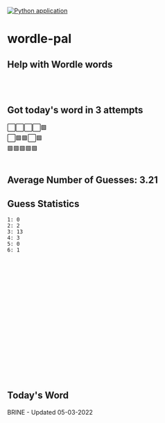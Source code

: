 [![Python application](https://github.com/schleising/wordle-pal/actions/workflows/python-app.yml/badge.svg)](https://github.com/schleising/wordle-pal/actions/workflows/python-app.yml)
# wordle-pal
## Help with Wordle words
</br>
</br>

## Got today's word in 3 attempts</br>
⬜⬜⬜⬜🟩\
⬜🟩🟩⬜🟩\
🟩🟩🟩🟩🟩\
</br>
## Average Number of Guesses: 3.21</br>
## Guess Statistics</br>
    1: 0
    2: 2
    3: 13
    4: 3
    5: 0
    6: 1
</br>
</br>
</br>
</br>
</br>
</br>
</br>
</br>
</br>
</br>
</br>
</br>
</br>
</br>
</br>
</br>

## Today's Word
BRINE - Updated 05-03-2022
